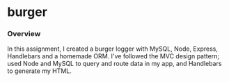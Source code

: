 # burger

### Overview

In this assignment, I created a burger logger with MySQL, Node, Express, Handlebars and a homemade ORM. I've followed the MVC design pattern; used Node and MySQL to query and route data in my app, and Handlebars to generate my HTML.
